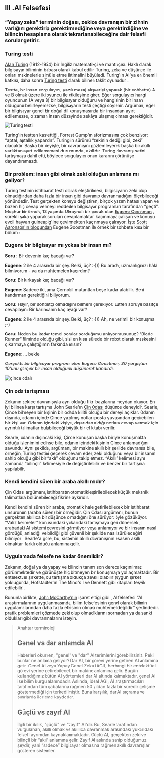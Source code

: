 ## III .AI Felsefesi

### **“Yapay zeka” teriminin doğası, zekice davranışın bir zihnin varlığını gerektirip gerektirmediğine veya gerektirdiğine ve bilincin hesaplama olarak tekrarlanabileceğine dair felsefi sorular getirir.**

### Turing testi

[Alan Turing](https://en.wikipedia.org/wiki/Alan_Turing) (1912-1954) bir İngiliz matematikçi ve mantıkçısı. Haklı olarak bilgisayar biliminin babası olarak kabul edilir. Turing, zeka ve düşünce ile onları makinelerle simüle etme ihtimalini büyüledi. Turing'in AI'ya en önemli katkısı, daha sonra [Turing testi](https://en.wikipedia.org/wiki/Turing_test) olarak bilinen taklit oyunudur .

Testte, bir insan sorgulayıcı, yazılı mesaj alışverişi yaparak (bir sohbette) A ve B olmak üzere iki oyuncu ile etkileşime girer. Eğer sorgulayıcı hangi oyuncunun (A veya B) bir bilgisayar olduğunu ve hangisinin bir insan olduğunu belirleyemezse, bilgisayarın testi geçtiği söylenir. Argüman, eğer bir bilgisayar genel bir doğal dil konuşmasında bir insandan ayırt edilemezse, o zaman insan düzeyinde zekâya ulaşmış olması gerektiğidir.

![Turing testi](https://course.elementsofai.com/static/1_3_turing-test.76dd06f5.svg)



Turing'in testten kastettiği, Forrest Gump'ın aforizmasına çok benziyor: “aptal, aptallık yapandır”. Turing'in sürümü “zekinin dediği gibi, zeki” olacaktır. Başka bir deyişle, bir davranışını gözlemleyerek başka bir akıllı varlıktan ayırt edilememesi durumunda, akıllıdır. Turing davranış setini tartışmaya dahil etti, böylece sorgulayıcı onun kararını görünüşe dayandıramazdı.

### Bir problem: insan gibi olmak zeki olduğun anlamına mı geliyor?

Turing testinin istihbarat testi olarak eleştirilmesi, bilgisayarın zeki olup olmadığından daha fazla bir insan gibi davranıp davranmadığını ölçebileceği yönündedir. Test gerçekten konuyu değiştiren, birçok yazım hatası yapan ve bazen hiç cevap vermeyi reddeden bilgisayar programları tarafından “geçti”. Meşhur bir örnek, 13 yaşında Ukraynalı bir çocuk olan [Eugene Goostman](https://en.wikipedia.org/wiki/Eugene_Goostman) , sürekli şaka yaparak soruları cevaplamaktan kaçınmaya çalışan ve konuyu evcil hayvan guineapig'ine çevirmekten kaçınmaya çalışıyor. İşte [Scott Aaronson'ın blogundan](https://www.scottaaronson.com/blog/?p=1858) Eugene Goostman ile örnek bir sohbete kısa bir bölüm :

### Eugene bir bilgisayar mı yoksa bir insan mı?

**Soru** : Bir devenin kaç bacağı var?

**Eugene:** 2 ile 4 arasında bir şey. Belki, üç? :-))) Bu arada, uzmanlığınızı hâlâ bilmiyorum - ya da muhtemelen kaçırdım?

**Soru:** Bir kırkayak kaç bacağı var?

**Eugene:** Sadece iki, ama Çernobil mutantları beşe kadar alabilir. Beni kandırman gerektiğini biliyorum.

**Soru:** Hayır, bir sohbetçi olmadığını bilmem gerekiyor. Lütfen soruyu basitçe cevaplayın: Bir karıncanın kaç ayağı var?

**Eugene:** 2 ile 4 arasında bir şey. Belki, üç? :-))) Ah, ne verimli bir konuşma ;-)

**Soru:** Neden bu kadar temel sorular sorduğumu anlıyor musunuz? "Blade Runner" filminde olduğu gibi, sizi en kısa sürede bir robot olarak maskesini çıkarmaya çalıştığımın farkında mısın?

**Eugene:** ... bekle

*Gerçekte bir bilgisayar programı olan Eugene Goostman, 30 yargıçtan 10'unu gerçek bir insan olduğunu düşünerek kandırdı.*

![çince odalı](https://course.elementsofai.com/static/1_3_chinese-room.2e4e0257.svg)



### Çin oda tartışması

Zekanın zekice davranışıyla aynı olduğu fikri bazılarına meydan okuyor. En iyi bilinen karşı tartışma John Searle'ın [Çin Odası](http://www.iep.utm.edu/chineser/) düşünce deneyidir. Searle, Çince bilmeyen bir kişinin bir odada kilitli olduğu bir deneyi açıklar. Odanın dışında, odanın içinde Çince yazılmış notları posta yuvasından geçirebilen bir kişi var. Odanın içindeki kişiye, dışarıdan aldığı notlara cevap vermek için ayrıntılı talimatlar bulabileceği büyük bir el kitabı verilir.

Searle, odanın dışındaki kişi, Çince konuşan başka biriyle konuşmakta olduğu izlenimini edinse bile, odanın içindeki kişinin Çince anlamadığını savundu. Aynı şekilde, argümanı, bir makine akıllı bir şekilde davransa bile, örneğin, Turing testini geçerek devam eder, zeki olduğunu veya bir insanın sahip olduğu gibi bir “aklı” olduğunu takip etmez. “Akıllı” kelimesi aynı zamanda “bilinçli” kelimesiyle de değiştirilebilir ve benzer bir tartışma yapılabilir.

### Kendi kendini süren bir araba akıllı mıdır?

Çin Odası argümanı, istihbaratın otomatikleştirilebilecek küçük mekanik talimatlara bölünebileceği fikrine aykırıdır.

Kendi kendini süren bir araba, otomatik hale getirilebilecek bir istihbarat unsurunun (araba süren) bir örneğidir. Çin Odası argümanı,  bunun gerçekten akıllıca bir düşünce olmadığını öne sürüyor: öyle gözüküyor. “Valiz kelimeler” konusundaki yukarıdaki tartışmaya geri dönersek, arabadaki AI sistemi çevresini görmüyor veya anlamıyor ve bir insanın nasıl gördüğü, anladığı ve bildiği gibi güvenli bir şekilde nasıl sürüleceğini bilmiyor . Searle'a göre, bu, sistemin akıllı davranışının esasen akıllı olmaktan farklı olduğu anlamına gelir.

### Uygulamada felsefe ne kadar önemlidir?

Zekanın, doğal ya da yapay ve bilincin tanımı son derece kaçınılmaz görünmektedir ve görünüşte hiç bitmeyen bir konuşmaya yol açmaktadır. Bir entelektüel şirkette, bu tartışma oldukça zevkli olabilir (uygun şirket yokluğunda, Hofstadter'ın The Mind's I ve Dennett gibi kitapları teşvik edilebilir).

Bununla birlikte, [John McCarthy'nin](http://jmc.stanford.edu/articles/aiphil/aiphil.pdf) işaret ettiği gibi , AI felsefesi “AI araştırmalarının uygulanmasında, bilim felsefesinin genel olarak bilimin uygulamalarından daha fazla etkisinin olması muhtemel değildir” şeklindedir. pratik problemleri çözmede zeki olup olmadıklarını sormadan ya da sanki oldukları gibi davranmalarını isteyin.

> Anahtar terminoloji
>
> ## Genel vs dar anlamda AI
>
> Haberleri okurken, "genel" ve "dar" AI terimlerini görebilirsiniz. Peki bunlar ne anlama geliyor? Dar AI, bir görevi yerine getiren AI anlamına gelir. Genel AI veya Yapay Genel Zeka (AGI), herhangi bir entelektüel görevi yerine getirebilecek bir makine anlamına gelir. Bugün kullandığımız bütün AI yöntemleri dar AI altında kalmaktadır, genel AI ise bilim kurgu alanındadır. Aslında, ideal AGI, AI araştırmacıları tarafından tüm çabalarına rağmen 50 yıldan fazla bir süredir gelişme göstermediği için terkedilmiştir. Buna karşılık, dar AI sıçrama ve sınırlarda ilerleme kaydeder.
>
> ## Güçlü vs zayıf AI
>
> İlgili bir ikilik, "güçlü" ve "zayıf" AI'dir. Bu, Searle tarafından vurgulanan, akıllı olmak ve akıllıca davranmak arasındaki yukarıdaki felsefi ayrımdan kaynaklanmaktadır. Güçlü AI, gerçekten zeki ve bilinçli bir “akıl” anlamına gelir. Zayıf AI aslında sahip olduğumuz şeydir, yani “sadece” bilgisayar olmasına rağmen akıllı davranışlar gösteren sistemler.